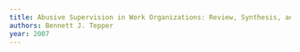 ```yaml
---
title: Abusive Supervision in Work Organizations: Review, Synthesis, and Research Agenda
authors: Bennett J. Tepper
year: 2007
---
```


